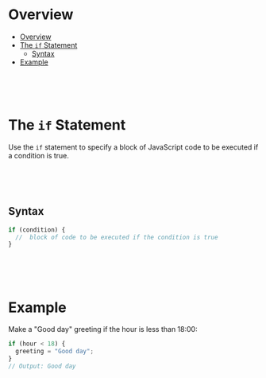 # Overview

- [Overview](#overview)
- [The `if` Statement](#the-if-statement)
  - [Syntax](#syntax)
- [Example](#example)

&nbsp;

&nbsp;

# The `if` Statement

Use the `if` statement to specify a block of JavaScript code to be executed if a condition is true.

&nbsp;

&nbsp;

## Syntax

```js
if (condition) {
  //  block of code to be executed if the condition is true
}
```

&nbsp;

&nbsp;

# Example

Make a "Good day" greeting if the hour is less than 18:00:

```js
if (hour < 18) {
  greeting = "Good day";
}
// Output: Good day
```

